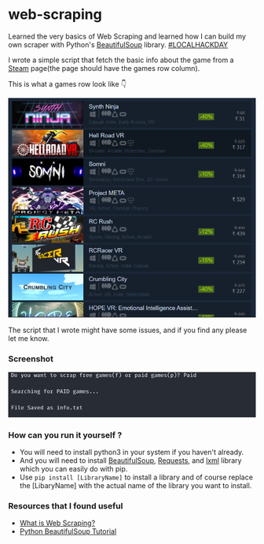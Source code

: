 # web-scraping

Learned the very basics of Web Scraping and learned how I can build my own scraper with Python's [BeautifulSoup](https://www.crummy.com/software/BeautifulSoup/bs4/doc/) library.
[#LOCALHACKDAY](https://localhackday.mlh.io/)

I wrote a simple script that fetch the basic info about the game from a [Steam](https://store.steampowered.com/) page(the page should have the games row column). 

This is what a games row look like 👇

![gamesrow](./gamesrow.png)

The script that I wrote might have some issues, and if you find any please let me know.


### Screenshot

![screenshot](./screenshot.png)


### How can you run it yourself ?
- You will need to install python3 in your system if you haven't already.
- And you will need to install [BeautifulSoup](https://www.crummy.com/software/BeautifulSoup/bs4/doc/), [Requests](https://docs.python-requests.org/en/latest/), and [lxml](https://lxml.de/) library which you can easily do with pip.
- Use `pip install [LibraryName]` to install a library and of course replace the [LibaryName] with the actual name of the library you want to install.

### Resources that I found useful

- [What is Web Scraping?](https://www.geeksforgeeks.org/what-is-web-scraping-and-how-to-use-it/)
- [Python BeautifulSoup Tutorial](https://www.youtube.com/watch?v=XVv6mJpFOb0)
